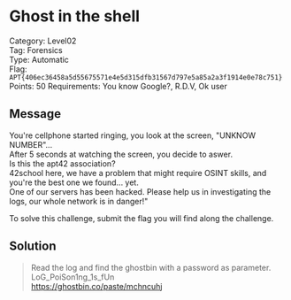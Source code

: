 # Ghost in the shell

Category: Level02  
Tag: Forensics  
Type: Automatic  
Flag: `APT{406ec36458a5d55675571e4e5d315dfb31567d797e5a85a2a3f1914e0e78c751}`  
Points: 50
Requirements: You know Google?, R.D.V, Ok user

## Message

You're cellphone started ringing, you look at the screen, "UNKNOW NUMBER"...  
After 5 seconds at watching the screen, you decide to aswer.  
Is this the apt42 association?  
42school here, we have a problem that might require OSINT skills, and you're the best one we found... yet.  
One of our servers has been hacked. 
Please help us in investigating the logs, our whole network is in danger!"  

To solve this challenge, submit the flag you will find along the challenge.

## Solution

> Read the log and find the ghostbin with a password as parameter.  
> LoG_PoiSon1ng_1s_fUn  
> https://ghostbin.co/paste/mchncuhj
